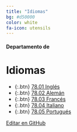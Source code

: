 ```yaml
---
title: "Idiomas"
bg: #d50000
color: white
fa-icon: utensils
---
```

#### Departamento de
# Idiomas

<!---
No poner los links de t.joinchat directamente,
usar https://www.protectyourlinks.com/ para obtener
un link corto protegido por captcha
-->

*  {:.btn} <i class="fas fa-fish"></i> [78.01 Inglés](https://www.proyl.com/f8HJWl3x8)
*  {:.btn} <i class="fas fa-stroopwafel"></i> [78.02 Alemán](https://www.proyl.com/ucQkQ436H)
*  {:.btn} <i class="fas fa-cheese"></i> [78.03 Francés](https://www.proyl.com/3H6nkqQ4Y)
*  {:.btn} <i class="fas fa-pizza-slice"></i> [78.04 Italiano](https://www.proyl.com/V97rjBl0B)
*  {:.btn} <i class="fas fa-cocktail"></i> [78.05 Portugués](https://www.proyl.com/G6est3OS6)



<span class="editongithub">
	<a href="{{site.github.repository_url}}/blob/master/{{page.path}}">
		<i class="fas fa-pen"></i> Editar en GitHub
	</a>
</span>
